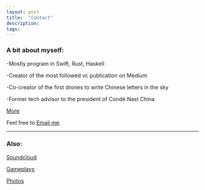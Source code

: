 ```yaml
---
layout: post
title:  "Contact"
description: 
tags: 
---
```


### A bit about myself:

-Mostly program in Swift, Rust, Haskell

-Creator of the most followed vc publication on Medium

-Co-creator of the first drones to write Chinese letters in the sky

-Former tech advisor to the president of Condé Nast China

[More](https://github.com/allenleein)

Feel free to [Email me](mailto:allenleein@gmail.com).



---

### Also:

[Soundcloud](https://soundcloud.com/archilab)

[Gameplays](https://www.instagram.com/gho00sts/)

[Photos](https://vsco.co/allenleein/gallery)
